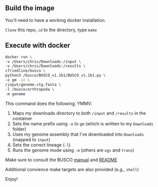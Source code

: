## Build the image

You'll need to have a working docker installation.

`Clone` this repo, `cd` to the directory, type `make`

## Execute with docker

```bash
docker run \
-v /Users/chris/Downloads:/input \
-v /Users/chris/Downloads:/results \
cfriedline/busco \
python3 /busco/BUSCO_v1.1b1/BUSCO_v1.1b1.py \
-o gm -in \
/input/genome.ctg.fasta \
-l /busco/arthropoda \
-m genome
```

This command does the following, YMMV:

1. Maps my downloads directory to both `/input` and `/results` in the container
2. Sets the name prefix using `-o` to `gm` (which is written to my `Downloads` folder)
3. Uses my genome assembly that I've downloaded into `Downloads` (mapped to `input`)
4. Sets the correct lineage (`-l`)
5. Runs the genome mode using `-m` (others are `ogs` and `trans`)

Make sure to consult the BUSCO [manual](http://busco.ezlab.org/files/BUSCO_userguide.pdf) and
[README](http://busco.ezlab.org/files/README.html)

Additional convience make targets are also provided (e.g., `shell`)

Enjoy!
